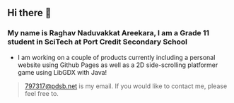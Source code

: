 ## Hi there 👋
### My name is Raghav Naduvakkat Areekara, I am a Grade 11 student in SciTech at Port Credit Secondary School

- I am working on a couple of products currently including a personal website using Github Pages as well as a 2D side-scrolling platformer game using LibGDX with Java!

> <797317@pdsb.net> is my email. If you would like to contact me, please feel free to.

<!--
**raghavn1/raghavn1** is a ✨ _special_ ✨ repository because its `README.md` (this file) appears on your GitHub profile.

Here are some ideas to get you started:

- 🔭 I’m currently working on ...
- 🌱 I’m currently learning ...
- 👯 I’m looking to collaborate on ...
- 🤔 I’m looking for help with ... 
- 💬 Ask me about ...
- 📫 How to reach me: ...
- 😄 Pronouns: ...
- ⚡ Fun fact: ...
-->



